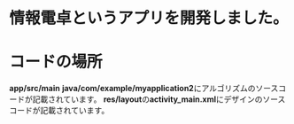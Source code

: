 # 情報電卓というアプリを開発しました。

# コードの場所
**app/src/main**
**java/com/example/myapplication2**にアルゴリズムのソースコードが記載されています。
**res/layout**の**activity_main.xml**にデザインのソースコードが記載されています。
